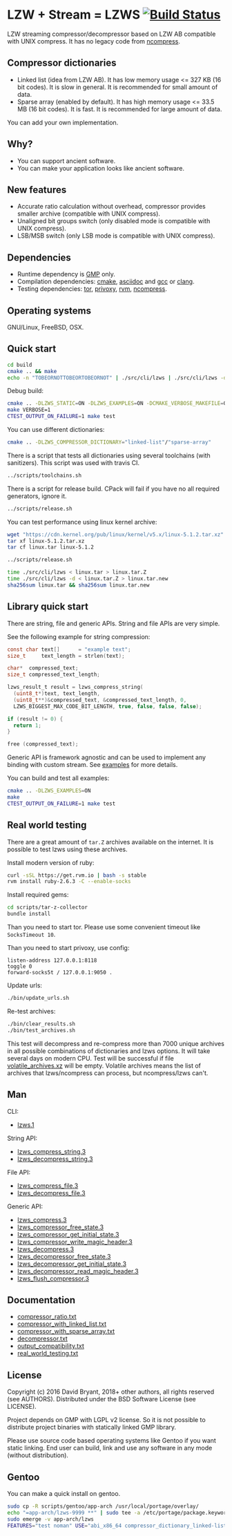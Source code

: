 # LZW + Stream = LZWS [![Build Status](https://travis-ci.org/andrew-aladev/lzws.svg?branch=master)](https://travis-ci.org/andrew-aladev/lzws)

LZW streaming compressor/decompressor based on LZW AB compatible with UNIX compress.
It has no legacy code from [ncompress](https://github.com/vapier/ncompress/blob/ncompress-4.2.4/compress42.c).

## Compressor dictionaries

- Linked list (idea from LZW AB). It has low memory usage <= 327 KB (16 bit codes). It is slow in general. It is recommended for small amount of data.
- Sparse array (enabled by default). It has high memory usage <= 33.5 MB (16 bit codes). It is fast. It is recommended for large amount of data.

You can add your own implementation.

## Why?

- You can support ancient software.
- You can make your application looks like ancient software.

## New features

- Accurate ratio calculation without overhead, compressor provides smaller archive (compatible with UNIX compress).
- Unaligned bit groups switch (only disabled mode is compatible with UNIX compress).
- LSB/MSB switch (only LSB mode is compatible with UNIX compress).

## Dependencies

- Runtime dependency is [GMP](https://gmplib.org) only.
- Compilation dependencies: [cmake](https://cmake.org/), [asciidoc](http://asciidoc.org/) and [gcc](https://gcc.gnu.org/) or [clang](https://clang.llvm.org/).
- Testing dependencies: [tor](https://www.torproject.org/), [privoxy](http://www.privoxy.org/), [rvm](https://rvm.io/), [ncompress](https://github.com/vapier/ncompress).

## Operating systems

GNU/Linux, FreeBSD, OSX.

## Quick start

```sh
cd build
cmake .. && make
echo -n "TOBEORNOTTOBEORTOBEORNOT" | ./src/cli/lzws | ./src/cli/lzws -d
```

Debug build:
```sh
cmake .. -DLZWS_STATIC=ON -DLZWS_EXAMPLES=ON -DCMAKE_VERBOSE_MAKEFILE=ON
make VERBOSE=1
CTEST_OUTPUT_ON_FAILURE=1 make test
```

You can use different dictionaries:
```sh
cmake .. -DLZWS_COMPRESSOR_DICTIONARY="linked-list"/"sparse-array"
```

There is a script that tests all dictionaries using several toolchains (with sanitizers).
This script was used with travis CI.
```sh
../scripts/toolchains.sh
```

There is a script for release build.
CPack will fail if you have no all required generators, ignore it.
```sh
../scripts/release.sh
```

You can test performance using linux kernel archive:
```sh
wget "https://cdn.kernel.org/pub/linux/kernel/v5.x/linux-5.1.2.tar.xz"
tar xf linux-5.1.2.tar.xz
tar cf linux.tar linux-5.1.2

../scripts/release.sh

time ./src/cli/lzws < linux.tar > linux.tar.Z
time ./src/cli/lzws -d < linux.tar.Z > linux.tar.new
sha256sum linux.tar && sha256sum linux.tar.new
```

## Library quick start

There are string, file and generic APIs.
String and file APIs are very simple.

See the following example for string compression:
```c
const char text[]      = "example text";
size_t     text_length = strlen(text);

char*  compressed_text;
size_t compressed_text_length;

lzws_result_t result = lzws_compress_string(
  (uint8_t*)text, text_length,
  (uint8_t**)&compressed_text, &compressed_text_length, 0,
  LZWS_BIGGEST_MAX_CODE_BIT_LENGTH, true, false, false, false);

if (result != 0) {
  return 1;
}

free (compressed_text);
```

Generic API is framework agnostic and can be used to implement any binding with custom stream.
See [examples](src/examples) for more details.

You can build and test all examples:
```sh
cmake .. -DLZWS_EXAMPLES=ON
make
CTEST_OUTPUT_ON_FAILURE=1 make test
```

## Real world testing

There are a great amount of `tar.Z` archives available on the internet.
It is possible to test lzws using these archives.

Install modern version of ruby:
```sh
curl -sSL https://get.rvm.io | bash -s stable
rvm install ruby-2.6.3 -C --enable-socks
```

Install required gems:
```sh
cd scripts/tar-z-collector
bundle install
```

Than you need to start tor.
Please use some convenient timeout like `SocksTimeout 10`.

Than you need to start privoxy, use config:
```
listen-address 127.0.0.1:8118
toggle 0
forward-socks5t / 127.0.0.1:9050 .
```

Update urls:
```sh
./bin/update_urls.sh
```

Re-test archives:
```sh
./bin/clear_results.sh
./bin/test_archives.sh
```

This test will decompress and re-compress more than 7000 unique archives in all possible combinations of dictionaries and lzws options.
It will take several days on modern CPU.
Test will be successful if file [volatile_archives.xz](scripts/tar-z-collector/data/volatile_archives.xz) will be empty.
Volatile archives means the list of archives that lzws/ncompress can process, but ncompress/lzws can't.

## Man

CLI:

- [lzws.1](man/lzws.1.txt)

String API:

- [lzws_compress_string.3](man/string/lzws_compress_string.3.txt)
- [lzws_decompress_string.3](man/string/lzws_decompress_string.3.txt)

File API:

- [lzws_compress_file.3](man/file/lzws_compress_file.3.txt)
- [lzws_decompress_file.3](man/file/lzws_decompress_file.3.txt)

Generic API:

- [lzws_compress.3](man/generic/lzws_compress.3.txt)
- [lzws_compressor_free_state.3](man/generic/lzws_compressor_free_state.3.txt)
- [lzws_compressor_get_initial_state.3](man/generic/lzws_compressor_get_initial_state.3.txt)
- [lzws_compressor_write_magic_header.3](man/generic/lzws_compressor_write_magic_header.3.txt)
- [lzws_decompress.3](man/generic/lzws_decompress.3.txt)
- [lzws_decompressor_free_state.3](man/generic/lzws_decompressor_free_state.3.txt)
- [lzws_decompressor_get_initial_state.3](man/generic/lzws_decompressor_get_initial_state.3.txt)
- [lzws_decompressor_read_magic_header.3](man/generic/lzws_decompressor_read_magic_header.3.txt)
- [lzws_flush_compressor.3](man/generic/lzws_flush_compressor.3.txt)

## Documentation

- [compressor_ratio.txt](doc/compressor_ratio.txt)
- [compressor_with_linked_list.txt](doc/compressor_with_linked_list.txt)
- [compressor_with_sparse_array.txt](doc/compressor_with_sparse_array.txt)
- [decompressor.txt](doc/decompressor.txt)
- [output_compatibility.txt](doc/output_compatibility.txt)
- [real_world_testing.txt](doc/real_world_testing.txt)

## License

Copyright (c) 2016 David Bryant, 2018+ other authors, all rights reserved (see AUTHORS).
Distributed under the BSD Software License (see LICENSE).

Project depends on GMP with LGPL v2 license.
So it is not possible to distribute project binaries with statically linked GMP library.

Please use source code based operating systems like Gentoo if you want static linking.
End user can build, link and use any software in any mode (without distribution).

## Gentoo

You can make a quick install on gentoo.

```sh
sudo cp -R scripts/gentoo/app-arch /usr/local/portage/overlay/
echo "=app-arch/lzws-9999 **" | sudo tee -a /etc/portage/package.keywords/compress
sudo emerge -v app-arch/lzws
FEATURES="test noman" USE="abi_x86_64 compressor_dictionary_linked-list static-libs" sudo -E emerge -v app-arch/lzws
```
